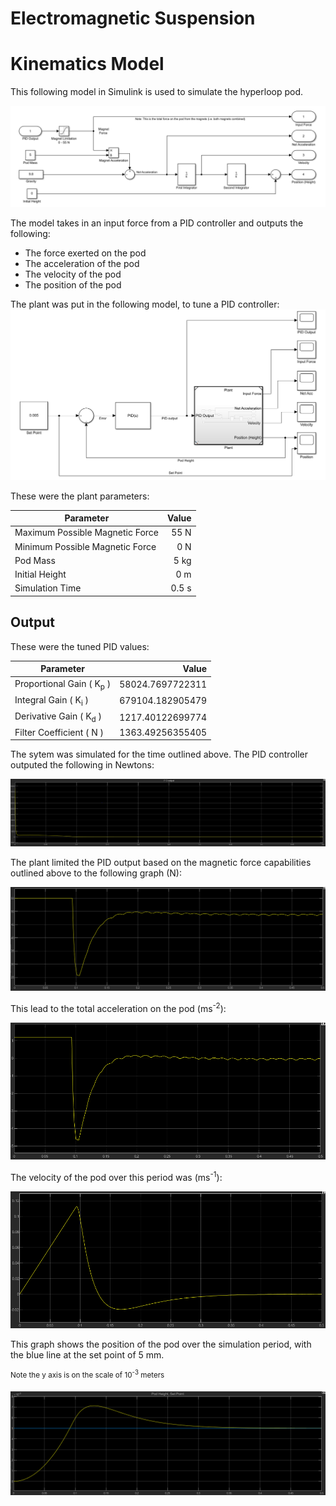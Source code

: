 <b><h1> Electromagnetic Suspension </h1></b>

# Kinematics Model

This following model in Simulink is used to simulate the hyperloop pod. 

![Plant](kinematics_model/system_images/Plant.PNG)

The model takes in an input force from a PID controller and outputs the following:
- The force exerted on the pod
- The acceleration of the pod
- The velocity of the pod
- The position of the pod


The plant was put in the following model, to tune a PID controller:
![Controller](kinematics_model/system_images/ControlSystem.PNG)

These were the plant parameters:

| Parameter                          | Value |
| -------------                      | -----:|
| Maximum Possible Magnetic Force    |  55 N |
| Minimum Possible Magnetic Force    |  0 N  |
| Pod Mass                           |  5 kg |
| Initial Height                     |  0 m  |
| Simulation Time                    | 0.5 s |

## Output

These were the tuned PID values:

| Parameter                           | Value            |
| -------------                       | -----:           |
| Proportional Gain ( K<sub>p</sub> ) | 58024.7697722311 |
| Integral Gain ( K<sub>i</sub> )     | 679104.182905479 |
| Derivative Gain ( K<sub>d</sub> )   | 1217.40122699774 |
| Filter Coefficient ( N )            | 1363.49256355405 |

The sytem was simulated for the time outlined above. The PID controller outputed the following in Newtons:

![PID Output](kinematics_model/output/pid_output.PNG)

The plant limited the PID output based on the magnetic force capabilities outlined above to the following graph (N):

![Input Force](kinematics_model/output/input_force.PNG)

This lead to the total acceleration on the pod (ms<sup>-2</sup>):

![Acceleration Graph](kinematics_model/output/net_acceleration.PNG)

The velocity of the pod over this period was (ms<sup>-1</sup>):

![Velocity Graph](kinematics_model/output/velocity.PNG)

This graph shows the position of the pod over the simulation period, with the blue line at the set point of 5 mm. 

<sup>Note the y axis is on the scale of 10<sup>-3</sup> meters</sup>

![Position Graph](kinematics_model/output/position.PNG)

